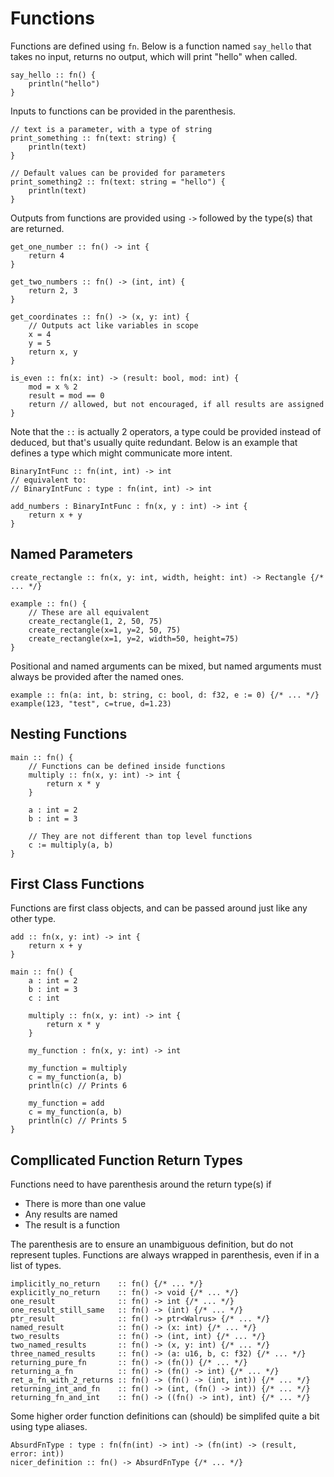 # Functions

Functions are defined using `fn`. Below is a function named `say_hello` that takes no input, returns no output, which will print "hello" when called.

```
say_hello :: fn() {
    println("hello")
}
```

Inputs to functions can be provided in the parenthesis.

```
// text is a parameter, with a type of string
print_something :: fn(text: string) {
    println(text)
}

// Default values can be provided for parameters
print_something2 :: fn(text: string = "hello") {
    println(text)
}
```

Outputs from functions are provided using `->` followed by the type(s) that are returned.

```
get_one_number :: fn() -> int {
    return 4
}

get_two_numbers :: fn() -> (int, int) {
    return 2, 3
}

get_coordinates :: fn() -> (x, y: int) {
    // Outputs act like variables in scope
    x = 4
    y = 5
    return x, y
}

is_even :: fn(x: int) -> (result: bool, mod: int) {
    mod = x % 2
    result = mod == 0
    return // allowed, but not encouraged, if all results are assigned
}
```

Note that the `::` is actually 2 operators, a type could be provided instead of deduced, but that's usually quite redundant.
Below is an example that defines a type which might communicate more intent.

```
BinaryIntFunc :: fn(int, int) -> int
// equivalent to:
// BinaryIntFunc : type : fn(int, int) -> int

add_numbers : BinaryIntFunc : fn(x, y : int) -> int {
    return x + y
}
```

## Named Parameters

```
create_rectangle :: fn(x, y: int, width, height: int) -> Rectangle {/* ... */}

example :: fn() {
    // These are all equivalent
    create_rectangle(1, 2, 50, 75)
    create_rectangle(x=1, y=2, 50, 75)
    create_rectangle(x=1, y=2, width=50, height=75)
}
```

Positional and named arguments can be mixed, but named arguments must always be provided after the named ones.

```
example :: fn(a: int, b: string, c: bool, d: f32, e := 0) {/* ... */}
example(123, "test", c=true, d=1.23)
```

## Nesting Functions

```
main :: fn() {
    // Functions can be defined inside functions
    multiply :: fn(x, y: int) -> int {
        return x * y
    }

    a : int = 2
    b : int = 3

    // They are not different than top level functions
    c := multiply(a, b)
}
```

## First Class Functions

Functions are first class objects, and can be passed around just like any other type.

```
add :: fn(x, y: int) -> int {
    return x + y
}

main :: fn() {
    a : int = 2
    b : int = 3
    c : int

    multiply :: fn(x, y: int) -> int {
        return x * y
    }

    my_function : fn(x, y: int) -> int

    my_function = multiply
    c = my_function(a, b)
    println(c) // Prints 6

    my_function = add
    c = my_function(a, b)
    println(c) // Prints 5
}
```

## Compllicated Function Return Types

Functions need to have parenthesis around the return type(s) if

* There is more than one value
* Any results are named
* The result is a function

The parenthesis are to ensure an unambiguous definition, but do not represent tuples.
Functions are always wrapped in parenthesis, even if in a list of types.

```
implicitly_no_return    :: fn() {/* ... */}
explicitly_no_return    :: fn() -> void {/* ... */}
one_result              :: fn() -> int {/* ... */}
one_result_still_same   :: fn() -> (int) {/* ... */}
ptr_result              :: fn() -> ptr<Walrus> {/* ... */}
named_result            :: fn() -> (x: int) {/* ... */}
two_results             :: fn() -> (int, int) {/* ... */}
two_named_results       :: fn() -> (x, y: int) {/* ... */}
three_named_results     :: fn() -> (a: u16, b, c: f32) {/* ... */}
returning_pure_fn       :: fn() -> (fn()) {/* ... */}
returning_a_fn          :: fn() -> (fn() -> int) {/* ... */}
ret_a_fn_with_2_returns :: fn() -> (fn() -> (int, int)) {/* ... */}
returning_int_and_fn    :: fn() -> (int, (fn() -> int)) {/* ... */}
returning_fn_and_int    :: fn() -> ((fn() -> int), int) {/* ... */}
```

Some higher order function definitions can (should) be simplifed quite a bit using type aliases.

```
AbsurdFnType : type : fn(fn(int) -> int) -> (fn(int) -> (result, error: int))
nicer_definition :: fn() -> AbsurdFnType {/* ... */}
```
